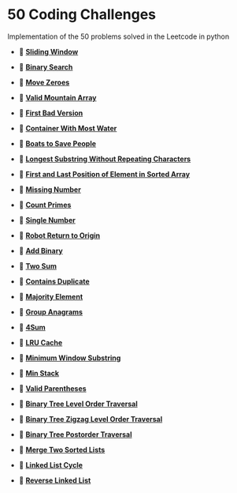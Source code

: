 # **50 Coding Challenges**
Implementation of the 50 problems solved in the Leetcode in python

- 📝 [**Sliding Window**](sliding_window.ipynb)
  
- 📝 [**Binary Search**](binary_search.ipynb)
  
- 📝 [**Move Zeroes**](Move_Zeroes.ipynb)

- 📝 [**Valid Mountain Array**](Valid_Mountain_Array.ipynb)

- 📝 [**First Bad Version**](First_Bad_Version.ipynb)

- 📝 [**Container With Most Water**](Container_With_Most_Water.ipynb)

- 📝 [**Boats to Save People**](Boats_to_Save_People.ipynb)

- 📝 [**Longest Substring Without Repeating Characters**](Longest_Substring_Without_Repeating_Characters.ipynb)

- 📝 [**First and Last Position of Element in Sorted Array**](First_and_Last_Position_of_Element_in_Sorted_Array.ipynb)

- 📝 [**Missing Number**](Missing_Number.ipynb)

- 📝 [**Count Primes**](Count_Primes.ipynb)

- 📝 [**Single Number**](Single_Number.ipynb)

- 📝 [**Robot Return to Origin**](Robot_Return_to_Origin.ipynb)

- 📝 [**Add Binary**](Add_Binary.ipynb)

- 📝 [**Two Sum**](Two_Sum.ipynb)

- 📝 [**Contains Duplicate**](Contains_Duplicate.ipynb)

- 📝 [**Majority Element**](Majority_Element.ipynb)

- 📝 [**Group Anagrams**](Group_Anagrams.ipynb)

- 📝 [**4Sum**](4Sum.ipynb)

- 📝 [**LRU Cache**](LRU_Cache.ipynb)

- 📝 [**Minimum Window Substring**](Minimum_Window_Substring.ipynb)

- 📝 [**Min Stack**](Min_Stack.ipynb)

- 📝 [**Valid Parentheses**](Valid_Parentheses.ipynb)

- 📝 [**Binary Tree Level Order Traversal**](Binary_Tree_Level_Order_Traversal.ipynb)

- 📝 [**Binary Tree Zigzag Level Order Traversal**](Binary_Tree_Zigzag_Level_Order_Traversal.ipynb)

- 📝 [**Binary Tree Postorder Traversal**](Binary_Tree_Postorder_Traversal.ipynb)

- 📝 [**Merge Two Sorted Lists**](Merge_Two_Sorted_Lists.ipynb)

- 📝 [**Linked List Cycle**](Linked_List_Cycle.ipynb)

- 📝 [**Reverse Linked List**](Reverse_Linked_List.ipynb)









